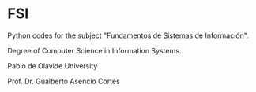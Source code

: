 # FSI
Python codes for the subject "Fundamentos de Sistemas de Información".

Degree of Computer Science in Information Systems

Pablo de Olavide University

Prof. Dr. Gualberto Asencio Cortés
